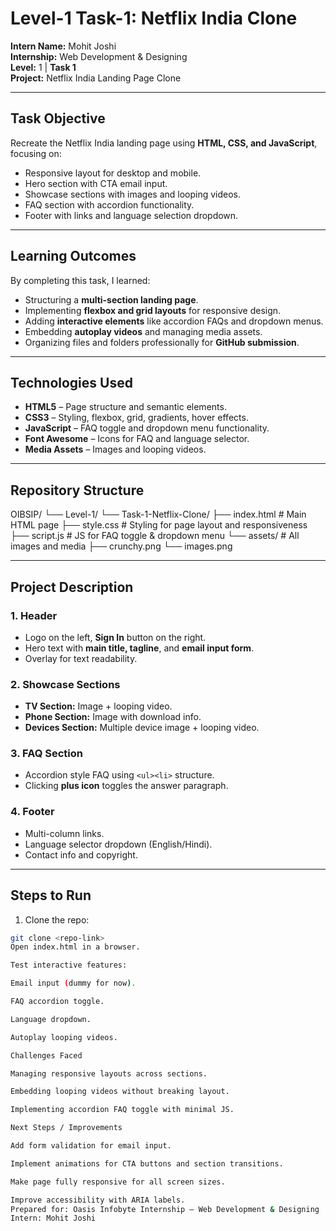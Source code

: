 # Level-1 Task-1: Netflix India Clone

**Intern Name:** Mohit Joshi  
**Internship:** Web Development & Designing  
**Level:** 1 | **Task 1**  
**Project:** Netflix India Landing Page Clone  

---

## Task Objective
Recreate the Netflix India landing page using **HTML, CSS, and JavaScript**, focusing on:  
- Responsive layout for desktop and mobile.  
- Hero section with CTA email input.  
- Showcase sections with images and looping videos.  
- FAQ section with accordion functionality.  
- Footer with links and language selection dropdown.  

---

## Learning Outcomes
By completing this task, I learned:  
- Structuring a **multi-section landing page**.  
- Implementing **flexbox and grid layouts** for responsive design.  
- Adding **interactive elements** like accordion FAQs and dropdown menus.  
- Embedding **autoplay videos** and managing media assets.  
- Organizing files and folders professionally for **GitHub submission**.  

---

## Technologies Used
- **HTML5** – Page structure and semantic elements.  
- **CSS3** – Styling, flexbox, grid, gradients, hover effects.  
- **JavaScript** – FAQ toggle and dropdown menu functionality.  
- **Font Awesome** – Icons for FAQ and language selector.  
- **Media Assets** – Images and looping videos.  

---

## Repository Structure
OIBSIP/
└── Level-1/
└── Task-1-Netflix-Clone/
├── index.html # Main HTML page
├── style.css # Styling for page layout and responsiveness
├── script.js # JS for FAQ toggle & dropdown menu
└── assets/ # All images and media
├── crunchy.png
└── images.png

---

## Project Description
### 1. Header
- Logo on the left, **Sign In** button on the right.  
- Hero text with **main title, tagline**, and **email input form**.  
- Overlay for text readability.

### 2. Showcase Sections
- **TV Section:** Image + looping video.  
- **Phone Section:** Image with download info.  
- **Devices Section:** Multiple device image + looping video.  

### 3. FAQ Section
- Accordion style FAQ using `<ul><li>` structure.  
- Clicking **plus icon** toggles the answer paragraph.  

### 4. Footer
- Multi-column links.  
- Language selector dropdown (English/Hindi).  
- Contact info and copyright.  

---

## Steps to Run
1. Clone the repo:  
```bash
git clone <repo-link>
Open index.html in a browser.

Test interactive features:

Email input (dummy for now).

FAQ accordion toggle.

Language dropdown.

Autoplay looping videos.

Challenges Faced

Managing responsive layouts across sections.

Embedding looping videos without breaking layout.

Implementing accordion FAQ toggle with minimal JS.

Next Steps / Improvements

Add form validation for email input.

Implement animations for CTA buttons and section transitions.

Make page fully responsive for all screen sizes.

Improve accessibility with ARIA labels.
Prepared for: Oasis Infobyte Internship – Web Development & Designing
Intern: Mohit Joshi